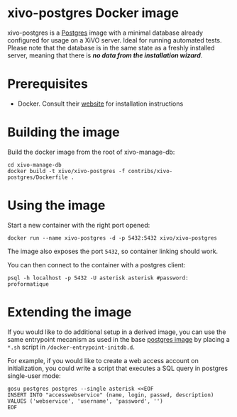 xivo-postgres Docker image
==========================

xivo-postgres is a [Postgres](http://postgresql.org) image with a minimal database already configured for usage on a
XiVO server. Ideal for running automated tests. Please note that the database is in the same state as a freshly
installed server, meaning that there is ***no data from the installation wizard***.

Prerequisites
=============

 * Docker. Consult their [website](http://docs.docker.com/installation/) for installation instructions

Building the image
==================

Build the docker image from the root of xivo-manage-db:

    cd xivo-manage-db
    docker build -t xivo/xivo-postgres -f contribs/xivo-postgres/Dockerfile .

Using the image
===============

Start a new container with the right port opened:

    docker run --name xivo-postgres -d -p 5432:5432 xivo/xivo-postgres

The image also exposes the port ```5432```, so container linking should work.

You can then connect to the container with a postgres client:

    psql -h localhost -p 5432 -U asterisk asterisk #password: proformatique

Extending the image
===================

If you would like to do additional setup in a derived image, you can use the same entrypoint mecanism
as used in the base [postgres image](https://registry.hub.docker.com/_/postgres/) by placing
a ```*.sh``` script in ```/docker-entrypoint-initdb.d```.

For example, if you would like to create a web access account on initialization, you could write a script that executes
a SQL query in postgres single-user mode:

    gosu postgres postgres --single asterisk <<EOF
    INSERT INTO "accesswebservice" (name, login, passwd, description) VALUES ('webservice', 'username', 'password', '')
    EOF
